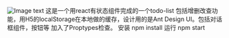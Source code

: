 
 ![Image text]()
这是一个用react有状态组件完成的一个todo-list
包括增删改查功能，用H5的localStorage在本地做的缓存，设计用的是Ant Design UI。包括对话框组件，按钮等
加入了Proptypes检查。
安装
npm install
运行
npm start
